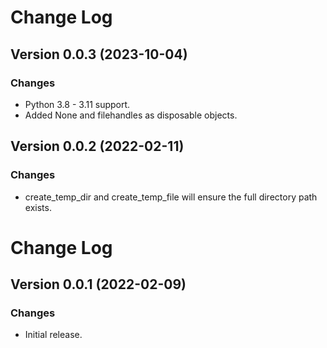 # Change Log

## Version 0.0.3 (2023-10-04)

### Changes

- Python 3.8 - 3.11 support.
- Added None and filehandles as disposable objects.

## Version 0.0.2 (2022-02-11)

### Changes

- create_temp_dir and create_temp_file will ensure the full directory path exists.

# Change Log

## Version 0.0.1 (2022-02-09)

### Changes

- Initial release.
